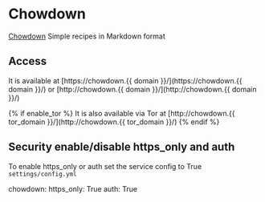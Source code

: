 # Chowdown

[Chowdown](https://hub.docker.com/r/gregyankovoy/chowdown)  Simple recipes in Markdown format

## Access

It is available at [https://chowdown.{{ domain }}/](https://chowdown.{{ domain }}/) or [http://chowdown.{{ domain }}/](http://chowdown.{{ domain }}/)

{% if enable_tor %}
It is also available via Tor at [http://chowdown.{{ tor_domain }}/](http://chowdown.{{ tor_domain }}/)
{% endif %}

## Security enable/disable https_only and auth

To enable https_only or auth set the service config to True
`settings/config.yml`

chowdown:
  https_only: True
  auth: True
